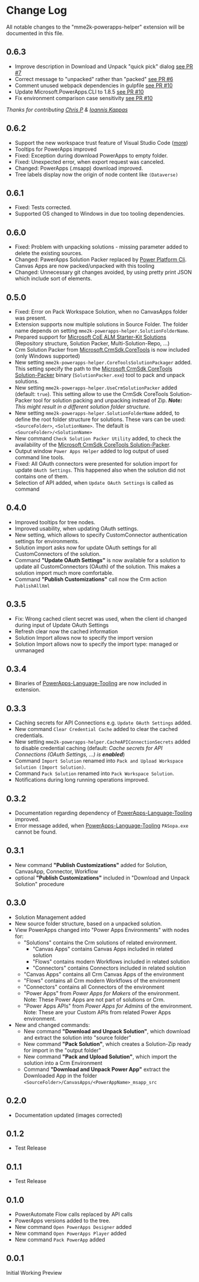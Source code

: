 # Change Log

All notable changes to the "mme2k-powerapps-helper" extension will be documented in this file.

## 0.6.3

- Improve description in Download and Unpack "quick pick" dialog [see PR #7](https://github.com/megel/powerapps-helper/pull/7)
- Correct message to "unpacked" rather than "packed" [see PR #6](https://github.com/megel/powerapps-helper/pull/6)
- Comment unused webpack dependencies in gulpfile [see PR #10](https://github.com/megel/powerapps-helper/pull/10)
- Update Microsoft.PowerApps.CLI to 1.8.5 [see PR #10](https://github.com/megel/powerapps-helper/pull/10)
- Fix environment comparison case sensitivity [see PR #10](https://github.com/megel/powerapps-helper/pull/10)

*Thanks for contributing [Chris P](https://github.com/Chris-WP) & [Ioannis Kappas](https://github.com/ikappas)*

## 0.6.2

- Support the new workspace trust feature of Visual Studio Code ([more](https://code.visualstudio.com/docs/editor/workspace-trust))
- Tooltips for PowerApps improved
- Fixed: Exception during download PowerApps to empty folder.
- Fixed: Unexpected error, when export request was canceled.
- Changed: PowerApps (.msapp) download improved.
- Tree labels display now the origin of node content like `(Dataverse)`

## 0.6.1

- Fixed: Tests corrected.
- Supported OS changed to Windows in due too tooling dependencies.

## 0.6.0

- Fixed: Problem with unpacking solutions - missing parameter added to delete the existing sources.
- Changed: PawerApps Solution Packer replaced by [Power Platform Cli](https://docs.microsoft.com/en-us/powerapps/developer/data-platform/powerapps-cli). Canvas Apps are now packed/unpacked with this tooling
- Changed: Unnecessary git changes avoided, by using pretty print JSON which include sort of elements.

## 0.5.0

- Fixed: Error on Pack Workspace Solution, when no CanvasApps folder was present.
- Extension supports now multiple solutions in Source Folder. The folder name depends on setting `mme2k-powerapps-helper.SolutionFolderName`.
- Prepared support for [Microsoft CoE ALM Starter-Kit Solutions](https://github.com/microsoft/coe-starter-kit) (Repository structure, Solution Packer, Multi-Solution-Repo, ...)
- Crm Solution Packer from [Microsoft.CrmSdk.CoreTools](https://www.nuget.org/packages/Microsoft.CrmSdk.CoreTools) is now included (only Windows supported)
- New setting `mme2k-powerapps-helper.CoreToolsSolutionPackager` added. This setting specify the path to the [Microsoft CrmSdk CoreTools Solution-Packer](https://www.nuget.org/packages/Microsoft.CrmSdk.CoreTools) binary (`SolutionPacker.exe`) tool to pack and unpack solutions.
- New setting `mme2k-powerapps-helper.UseCrmSolutionPacker` added (default: `true`). This setting allow to use the CrmSdk CoreTools Solution-Packer tool for solution packing and unpacking instead of Zip. ***Note:*** *This might result in a different solution folder structure.*
- New setting `mme2k-powerapps-helper.SolutionFolderName` added, to define the root folder structure for solutions. These vars can be used: `<SourceFolder>`, `<SolutionName>`. The default is `<SourceFolder>/<SolutionName>`
- New command `Check Solution Packer Utility` added, to check the availability of the [Microsoft CrmSdk CoreTools Solution-Packer](https://www.nuget.org/packages/Microsoft.CrmSdk.CoreTools).
- Output window `Power Apps Helper` added to log output of used command line tools.
- Fixed: All OAuth connectors were presented for solution import for update `OAuth Settings`. This happened also when the solution did not contains one of them.
- Selection of API added, when `Update OAuth Settings` is called as command

## 0.4.0

- Improved tooltips for tree nodes.
- Improved usability, when updating OAuth settings.
- New setting, which allows to specify CustomConnector authentication settings for environments.
- Solution import asks now for update OAuth settings for all CustomConnectors of the solution.
- Command **"Update OAuth Settings"** is now available for a solution to update all CustomConnectors (OAuth) of the solution. This makes a solution import much more comfortable.
- Command **"Publish Customizations"** call now the Crm action `PublishAllXml`

## 0.3.5

- Fix: Wrong cached client secret was used, when the client id changed during input of Update OAuth Settings
- Refresh clear now the cached information
- Solution Import allows now to specify the import version
- Solution Import allows now to specify the import type: managed or unmanaged

## 0.3.4

- Binaries of [PowerApps-Language-Tooling](https://github.com/microsoft/PowerApps-Language-Tooling) are now included in extension.

## 0.3.3

- Caching secrets for API Connections e.g. `Update OAuth Settings` added.
- New command `Clear Credential Cache` added to clear the cached credentials.
- New setting `mme2k-powerapps-helper.CacheAPIConnectionSecrets` added to disable credential caching (default: *Cache secrets for API Connections (OAuth Settings, ...) is **enabled***)
- Command `Import Solution` renamed into `Pack and Upload Workspace Solution (Import Solution)`.
- Command `Pack Solution` renamed into `Pack Workspace Solution`.
- Notifications during long running operations improved.

## 0.3.2

- Documentation regarding dependency of [PowerApps-Language-Tooling](https://github.com/microsoft/PowerApps-Language-Tooling) improved.
- Error message added, when [PowerApps-Language-Tooling](https://github.com/microsoft/PowerApps-Language-Tooling) `PASopa.exe` cannot be found.

## 0.3.1

- New command **"Publish Customizations"** added for Solution, CanvasApp, Connector, Workflow
- optional **"Publish Customizations"** included in "Download and Unpack Solution" procedure

## 0.3.0

- Solution Management added
- New source folder structure, based on a unpacked solution.
- View PowerApps changed into "Power Apps Environments" with nodes for:
  - "Solutions" contains the Crm solutions of related environment.
    - "Canvas Apps" contains Canvas Apps included in related solution
    - "Flows" contains modern Workflows included in related solution
    - "Connectors" contains Connectors included in related solution
  - "Canvas Apps" contains all Crm Canvas Apps of the environment
  - "Flows" contains all Crm modern Workflows of the environment
  - "Connectors" contains all Connectors of the environment
  - "Power Apps" from *Power Apps for Makers* of the environment. Note: These Power Apps are not part of solutions or Crm.
  - "Power Apps APIs" from *Power Apps for Admins* of the environment. Note: These are your Custom APIs from related Power Apps environment.
- New and changed commands:
  - New command **"Download and Unpack Solution"**, which download and extract the solution into "source folder"
  - New command **"Pack Solution"**, which creates a Solution-Zip ready for import in the "output folder"
  - New command **"Pack and Upload Solution"**, which import the solution into a Crm Environment
  - Command **"Download and Unpack Power App"** extract the Downloaded App in the folder `<SourceFolder>/CanvasApps/<PowerAppName>_msapp_src`

## 0.2.0

- Documentation updated (images corrected)

## 0.1.2

- Test Release

## 0.1.1

- Test Release

## 0.1.0

- PowerAutomate Flow calls replaced by API calls
- PowerApps versions added to the tree.
- New command `Open PowerApps Designer` added
- New command `Open PowerApps Player` added
- New command `Pack PowerApp` added

## 0.0.1

Initial Working Preview
